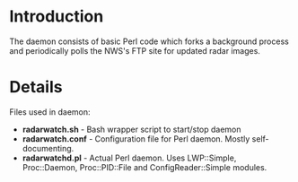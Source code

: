 # Introduction #

The daemon consists of basic Perl code which forks a background process and periodically polls the NWS's FTP site for updated radar images.


# Details #

Files used in daemon:
  * **radarwatch.sh** - Bash wrapper script to start/stop daemon
  * **radarwatch.conf** - Configuration file for Perl daemon.  Mostly self-documenting.
  * **radarwatchd.pl** - Actual Perl daemon.  Uses LWP::Simple, Proc::Daemon, Proc::PID::File and ConfigReader::Simple modules.